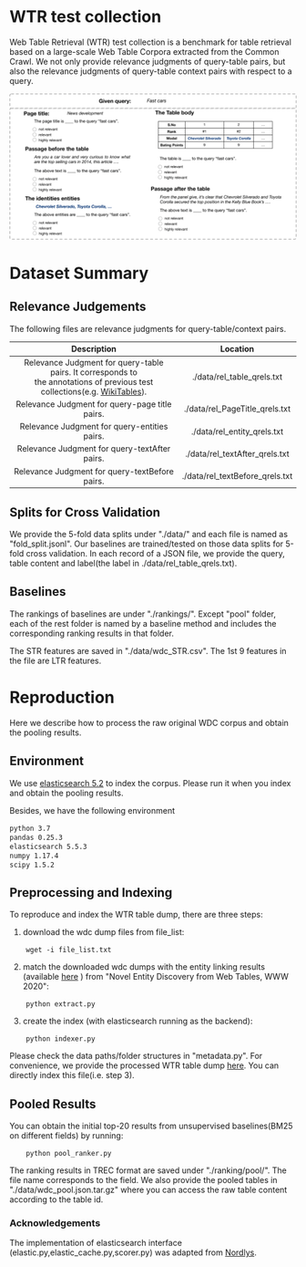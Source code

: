 # WTR test collection

Web Table Retrieval (WTR) test collection is a benchmark for table retrieval based on a large-scale Web Table Corpora extracted from the Common Crawl.
We not only provide relevance judgments of query-table pairs, but also the relevance judgments of query-table context pairs with respect to a query.

![AMT example](./figures/task_illu.png)


# Dataset Summary


## Relevance Judgements

The following files are relevance judgments for query-table/context pairs.



|                                                                           Description                                                                           |             Location            |
|:---------------------------------------------------------------------------------------------------------------------------------------------------------------:|:-------------------------------:|
| Relevance Judgment for query-table pairs. It corresponds to <br> the annotations of previous test collections(e.g. [WikiTables](https://github.com/iai-group/www2018-table)).   | ./data/rel_table_qrels.txt      |
| Relevance Judgment for query-page title pairs.                                                                                                                  | ./data/rel_PageTitle_qrels.txt  |
| Relevance Judgment for query-entities pairs.                                                                                                                    | ./data/rel_entity_qrels.txt     |
| Relevance Judgment for query-textAfter pairs.                                                                                                                   | ./data/rel_textAfter_qrels.txt  |
| Relevance Judgment for query-textBefore pairs.                                                                                                                  | ./data/rel_textBefore_qrels.txt |


## Splits for Cross Validation

We provide the 5-fold data splits under "./data/" and each file is named as "fold_split.jsonl".
Our baselines are trained/tested on those data splits for 5-fold cross validation. 
 In each record of a JSON file, we provide the query, table content and label(the label in ./data/rel_table_qrels.txt).
 
 
## Baselines


The rankings of baselines are under "./rankings/". Except "pool" folder, each of the rest folder is named by a baseline method and includes the corresponding ranking results in that folder.

The STR features are saved in "./data/wdc_STR.csv". The 1st 9 features in the file are LTR features.

# Reproduction

Here we describe how to process the raw original WDC corpus and obtain the pooling results.


## Environment

We use [elasticsearch 5.2](https://www.elastic.co/downloads/past-releases/elasticsearch-5-3-0) to index the corpus.
Please run it when you index and obtain the pooling results.

Besides, we have the following environment

```angular2html
python 3.7
pandas 0.25.3
elasticsearch 5.5.3
numpy 1.17.4
scipy 1.5.2

```

## Preprocessing and Indexing

To reproduce and index the WTR table dump, there are three steps: 

1. download the wdc dump files from file_list:
```
    wget -i file_list.txt
```
2. match the downloaded wdc dumps with the entity linking results (available [here](https://zenodo.org/record/3627274#.YD31RS2cbcI) ) from "Novel Entity Discovery from Web Tables, WWW 2020":
```
    python extract.py
```
3. create the index (with elasticsearch running as the backend):
```
    python indexer.py
```

Please check the data paths/folder structures in "metadata.py".
For convenience, we provide the processed WTR table dump [here](http://www.cse.lehigh.edu/~brian/data/WTR_tables.tar.gz). You can directly index this file(i.e. step 3).


## Pooled Results

You can obtain the initial top-20 results from unsupervised baselines(BM25 on different fields) by running:
```
    python pool_ranker.py
```
The ranking results in TREC format are saved under "./ranking/pool/". The file name corresponds to the field.
 We also provide the pooled tables in "./data/wdc_pool.json.tar.gz" 
 where you can access the raw table content according to the table id.


### Acknowledgements
The implementation of elasticsearch interface (elastic.py,elastic_cache.py,scorer.py) was adapted from [Nordlys](https://github.com/iai-group/nordlys).